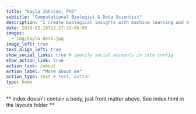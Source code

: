 ```yaml
---
title: "Kayla Johnson, PhD"
subtitle: "Computational Biologist & Data Scientist"
description: "I create biological insights with machine learning and statistics"
date: 2019-02-18T12:27:33-06:00
images:
  - img/kayla-desk.jpg
image_left: true
text_align_left: true
show_social_links: true # specify social accounts in site config
show_action_link: true
action_link: /about
action_label: "More about me"
action_type: text # text, button
type: home
---
```


** index doesn't contain a body, just front matter above.
See index.html in the layouts folder **
